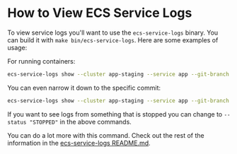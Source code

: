 # How to View ECS Service Logs

To view service logs you'll want to use the `ecs-service-logs` binary. You can build it with `make bin/ecs-service-logs`.
Here are some examples of usage:

For running containers:

```sh
ecs-service-logs show --cluster app-staging --service app --git-branch "placeholder_branch_name" --status "RUNNING" --verbose
```

You can even narrow it down to the specific commit:

```sh
ecs-service-logs show --cluster app-staging --service app --git-branch "placeholder_branch_name" --git-commit "git_commit_hash" --status "RUNNING" --verbose
```

If you want to see logs from something that is stopped you can change to `--status "STOPPED"` in the above commands.

You can do a lot more with this command. Check out the rest of the information in the
[ecs-service-logs README.md](https://github.com/transcom/mymove/blob/master/cmd/ecs-service-logs/README.md).
